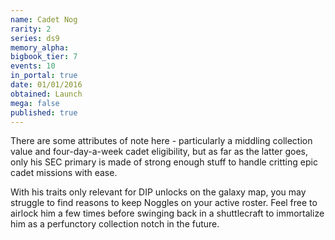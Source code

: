 ```yaml
---
name: Cadet Nog
rarity: 2
series: ds9
memory_alpha:
bigbook_tier: 7
events: 10
in_portal: true
date: 01/01/2016
obtained: Launch
mega: false
published: true
---
```


There are some attributes of note here - particularly a middling collection value and four-day-a-week cadet eligibility, but as far as the latter goes, only his SEC primary is made of strong enough stuff to handle critting epic cadet missions with ease.

With his traits only relevant for DIP unlocks on the galaxy map, you may struggle to find reasons to keep Noggles on your active roster. Feel free to airlock him a few times before swinging back in a shuttlecraft to immortalize him as a perfunctory collection notch in the future.
